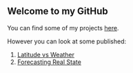 ## Welcome to my GitHub

You can find some of my projects [here](https://github.com/kioz-developer?tab=repositories).

However you can look at some published:
1. [Latitude vs Weather](https://kioz-developer.github.io/web-design-challenge/) 
2. [Forecasting Real State](https://github.com/lamb-jack/RealEstateForecasting/blob/main/Real%20Estate%20Forecasting%20.pdf) 